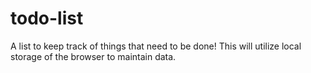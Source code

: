 # todo-list
A list to keep track of things that need to be done!
This will utilize local storage of the browser to maintain
data.
